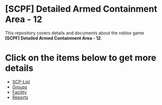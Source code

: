 # [SCPF] Detailed Armed Containment Area - 12
This repository covers details and documents about the roblox game **[SCPF] Detailed Armed Containment Area - 12**.

# Click on the items below to get more details

* [SCP-List](/SCP/README.md)
* [Groups](/Groups/README.md)
* [Facility](/Facility/README.md)
* [Reports](/Reports/README.md)
